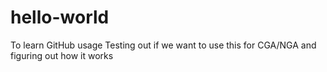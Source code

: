 # hello-world
To learn GitHub usage
Testing out if we want to use this for CGA/NGA and figuring out how it works
